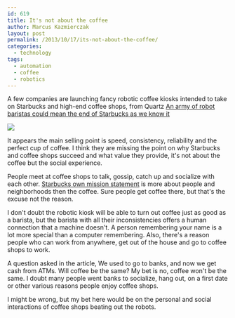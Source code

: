 ```yaml
---
id: 619
title: It's not about the coffee
author: Marcus Kazmierczak
layout: post
permalink: /2013/10/17/its-not-about-the-coffee/
categories:
  - technology
tags:
  - automation
  - coffee
  - robotics
---
```

A few companies are launching fancy robotic coffee kiosks intended to take on Starbucks and high-end coffee shops, from Quartz [An army of robot baristas could mean the end of Starbucks as we know it][1]

![][2]

It appears the main selling point is speed, consistency, reliability and the perfect cup of coffee. I think they are missing the point on why Starbucks and coffee shops succeed and what value they provide, it's not about the coffee but the social experience.

People meet at coffee shops to talk, gossip, catch up and socialize with each other. [Starbucks own mission statement][3] is more about people and neighborhoods then the coffee. Sure people get coffee there, but that's the excuse not the reason.

I don't doubt the robotic kiosk will be able to turn out coffee just as good as a barista, but the barista with all their inconsistencies offers a human connection that a machine doesn't. A person remembering your name is a lot more special than a computer remembering. Also, there's a reason people who can work from anywhere, get out of the house and go to coffee shops to work.

A question asked in the article, We used to go to banks, and now we get cash from ATMs. Will coffee be the same? My bet is no, coffee won't be the same. I doubt many people went banks to socialize, hang out, on a first date or other various reasons people enjoy coffee shops.

I might be wrong, but my bet here would be on the personal and social interactions of coffee shops beating out the robots.

 [1]: http://qz.com/134661/briggo-coffee-army-of-robot-baristas-could-mean-the-end-of-starbucks-as-we-know-it/
 [2]: http://qzprod.files.wordpress.com/2013/10/briggo_temple.jpg?w=1024&h=576
 [3]: http://www.starbucks.com/about-us/company-information/mission-statement
